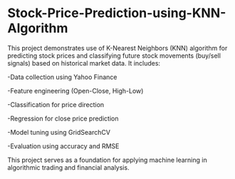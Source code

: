 # Stock-Price-Prediction-using-KNN-Algorithm
This project demonstrates use of K-Nearest Neighbors (KNN) algorithm for predicting stock prices and classifying future stock movements (buy/sell signals) based on historical market data. It includes:

-Data collection using Yahoo Finance

-Feature engineering (Open-Close, High-Low)

-Classification for price direction

-Regression for close price prediction

-Model tuning using GridSearchCV

-Evaluation using accuracy and RMSE

This project serves as a foundation for applying machine learning in algorithmic trading and financial analysis.
